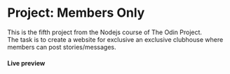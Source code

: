 # Project: Members Only

This is the fifth project from the Nodejs course of The Odin Project.\
The task is to create a website for exclusive an exclusive clubhouse where members can post stories/messages.

#### Live preview


